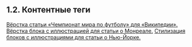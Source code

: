 <h2>1.2. Контентные теги</h2>

<a href="https://github.com/netology-code/html-2-homeworks/blob/master/content-tags/world-cup-article">Вёрстка статьи «Чемпионат мира по футболу» для «Википедии».</a>
<a href="https://github.com/netology-code/html-2-homeworks/blob/master/content-tags/montreal-illustration">Вёрстка блока с иллюстрацией для статьи о Монреале.</a>
<a href="https://github.com/netology-code/html-2-homeworks/blob/master/content-tags/newyork-illustration">Стилизация блоков с иллюстрациями для статьи о Нью-Йорке.</a>
